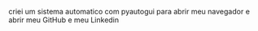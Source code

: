 criei um sistema automatico com pyautogui para abrir meu navegador e abrir meu GitHub e meu Linkedin
